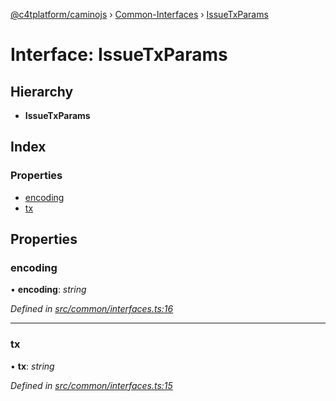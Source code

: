 [@c4tplatform/caminojs](../api.md) › [Common-Interfaces](../modules/common_interfaces.md) › [IssueTxParams](common_interfaces.issuetxparams.md)

# Interface: IssueTxParams

## Hierarchy

* **IssueTxParams**

## Index

### Properties

* [encoding](common_interfaces.issuetxparams.md#encoding)
* [tx](common_interfaces.issuetxparams.md#tx)

## Properties

###  encoding

• **encoding**: *string*

*Defined in [src/common/interfaces.ts:16](https://github.com/chain4travel/caminojs/blob/8077d740/src/common/interfaces.ts#L16)*

___

###  tx

• **tx**: *string*

*Defined in [src/common/interfaces.ts:15](https://github.com/chain4travel/caminojs/blob/8077d740/src/common/interfaces.ts#L15)*
